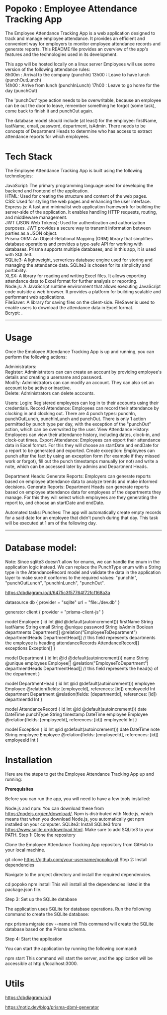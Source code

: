 
# **Popoko : Employee Attendance Tracking App**

The Employee Attendance Tracking App is a web application designed to track and manage employee attendance. It provides an efficient and convenient way for employers to monitor employee attendance records and generate reports. This README file provides an overview of the app's features and the technologies used in its development.  

This app will be hosted locally on a linux server
Employees will use some version of the following attendance rules:  
    8h00m : Arrival to the company (punchIn)
    13h00 : Leave to have lunch (punchOutLunch)  
    14h00 : Arrive from lunch (punchInLunch)
    17h00 : Leave to go home for the day (punchOut)
  
The 'punchOut' type action needs to be overwritable, because an employee can be out the door to leave, remember something he forgot (some task), come back to finish it and punchOut again.  

The database model should include (at least) for the employee: firstName, lastName, email, password, department, isAdmin. 
There needs to be concepts of Department Heads to determine who has access to extract attendance reports for which employees. 

  
# Tech Stack
  
The Employee Attendance Tracking App is built using the following technologies:  
  
JavaScript: The primary programming language used for developing the backend and frontend of the application.  
HTML: Used for creating the structure and content of the web pages.  
CSS: Used for styling the web pages and enhancing the user interface.  
Express.js: A fast and minimalist web application framework for building the server-side of the application. It enables handling HTTP requests, routing, and middleware management.  
JWT (JSON Web Tokens): Used for authentication and authorization purposes. JWT provides a secure way to transmit information between parties as a JSON object.  
Prisma ORM: An Object-Relational Mapping (ORM) library that simplifies database operations and provides a type-safe API for working with databases. Prisma supports multiple databases, and in this app, it is used with SQLite3.  
SQLite3: A lightweight, serverless database engine used for storing and managing the attendance data. SQLite3 is chosen for its simplicity and portability.  
XLSX: A library for reading and writing Excel files. It allows exporting attendance data to Excel format for further analysis or reporting.  
Node.js: A JavaScript runtime environment that allows executing JavaScript code outside a web browser. It provides a platform for building scalable and performant web applications.  
FileSaver: A library for saving files on the client-side. FileSaver is used to enable users to download the attendance data in Excel format.  
Bcrypt: .  
  
---  
  
# Usage 
  
Once the Employee Attendance Tracking App is up and running, you can perform the following actions:  
  
Administrators:  
Register: Administrators can can create an account by providing employee's details and creating a username and password.  
Modify: Administrators can can modify an account. They can also set an account to be active or inactive.  
Delete: Administrators can delete accounts.

Users:
Login: Registered employees can log in to their accounts using their credentials.
Record Attendance: Employees can record their attendance by clocking in and clocking out. There are 4 punch types: punchIn, punchOutLunch, punchInLunch and punchOut. There is only 1 action permitted by punch type per day, with the exception of the "punchOut" action, which can be overwrited by the user.
View Attendance History: Employees can view their attendance history, including dates, clock-in, and clock-out times.
Export Attendance: Employees can export their attendance data in Excel format. For this they will choose an startDate and endDate for a report to be generated and exported.
Create exception: Employees can punch after the fact by using an exception form (for example if they missed work or forgot), fill out the punch timestamps manually (or not) and write a note, which can be accessed later by admins and Department Heads.

Department Heads:
Generate Reports: Employers can generate reports based on employee attendance data to analyze trends and make informed decisions.
Generate Reports: Department Heads can generate reports based on employee attendance data for employees of the departments they manage. For this they will select which employees are they generating the report to, and choose an startDate and endDate.

Automated tasks:
Punches: The app will automatically create empty records for a said date for an employee that didn't punch during that day. This task will be executed at 1 am of the following day.

---


# Database model:

Note: Since sqlite3 doesn't allow for enums, we can handle the enum in the application logic instead. We can replace the PunchType enum with a String type in the AttendanceRecord model and validate the data in the application layer to make sure it conforms to the required values: "punchIn", "punchOutLunch", "punchInLunch", "punchOut".

https://dbdiagram.io/d/6475c3f57764f72fcf168a3a


datasource db {
  provider = "sqlite"
  url      = "file:./dev.db"
}

generator client {
  provider = "prisma-client-js"
}

model Employee {
  id                Int                 @id @default(autoincrement())
  firstName         String
  lastName          String
  email             String              @unique
  password          String
  isAdmin           Boolean
  departments       Department[]        @relation("EmployeeToDepartment")
  departmentHeads   DepartmentHead[]    // this field represents departments the employee is heading
  attendanceRecords AttendanceRecord[]
  exceptions        Exception[]
}

model Department {
  id                Int                  @id @default(autoincrement())
  name              String               @unique
  employees         Employee[]           @relation("EmployeeToDepartment")
  departmentHeads   DepartmentHead[]     // this field represents the head(s) of the department
}

model DepartmentHead {
  id               Int                  @id @default(autoincrement())
  employee         Employee             @relation(fields: [employeeId], references: [id])
  employeeId       Int
  department       Department           @relation(fields: [departmentId], references: [id])
  departmentId     Int
}

model AttendanceRecord {
  id              Int                   @id @default(autoincrement())
  date            DateTime
  punchType       String
  timestamp       DateTime
  employee        Employee              @relation(fields: [employeeId], references: [id])
  employeeId      Int
}

model Exception {
  id              Int                  @id @default(autoincrement())
  date            DateTime
  note            String
  employee        Employee             @relation(fields: [employeeId], references: [id])
  employeeId      Int
}



# Installation

Here are the steps to get the Employee Attendance Tracking App up and running:

**Prerequisites**

Before you can run the app, you will need to have a few tools installed:

Node.js and npm: You can download these from https://nodejs.org/en/download/. Npm is distributed with Node.js, which means that when you download Node.js, you automatically get npm installed on your computer.
SQLite3: Install SQLite3 from https://www.sqlite.org/download.html. Make sure to add SQLite3 to your PATH.
Step 1: Clone the repository

Clone the Employee Attendance Tracking App repository from GitHub to your local machine.


git clone https://github.com/your-username/popoko.git
Step 2: Install dependencies

Navigate to the project directory and install the required dependencies.

cd popoko
npm install
This will install all the dependencies listed in the package.json file.

Step 3: Set up the SQLite database

The application uses SQLite for database operations. Run the following command to create the SQLite database:

npx prisma migrate dev --name init
This command will create the SQLite database based on the Prisma schema.

Step 4: Start the application

You can start the application by running the following command:

npm start
This command will start the server, and the application will be accessible at http://localhost:3000.

# Utils

https://dbdiagram.io/d

https://notiz.dev/blog/prisma-dbml-generator

